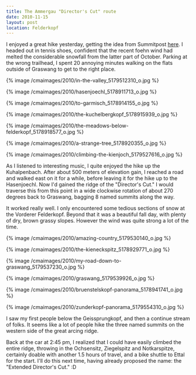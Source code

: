 ```yaml
---
title: The Ammergau "Director's Cut" route
date: 2010-11-15
layout: post
location: Felderkopf
---
```


I enjoyed a great hike yesterday, getting the idea from Summitpost [here](https://www.summitpost.org/the-ammergau-seven-summits-or-the-director-s-cut/523264).
I headed out in tennis shoes, confident that the recent foehn wind had
melted the considerable snowfall from the latter part of October. Parking
at the wrong trailhead, I spent 20 annoying minutes walking on the flats
outside of Graswang to get to the right place.
  
  
{% image /cmaimages/2010/in-the-valley_5179512310_o.jpg %}
  
{% image /cmaimages/2010/hasenjoechl_5178911713_o.jpg %}
  
{% image /cmaimages/2010/to-garmisch_5178914155_o.jpg %}
  
{% image /cmaimages/2010/the-kuchelbergkopf_5178915939_o.jpg %}
  
{% image /cmaimages/2010/the-meadows-below-felderkopf_5178918577_o.jpg %}
  
{% image /cmaimages/2010/a-strange-tree_5178920355_o.jpg %}
  
{% image /cmaimages/2010/climbing-the-kienjoch_5179527616_o.jpg %}
  
  
As I listened to interesting music, I quite enjoyed the hike up the Kuhalpenbach.
After about 500 meters of elevation gain, I reached a road and walked east
on it for a while, before leaving it for the hike up to the Hasenjoechl.
Now I'd gained the ridge of the "Director's Cut." I would traverse this
from this point in a wide clockwise rotation of about 270 degrees back
to Graswang, bagging 8 named summits along the way.
  
  
It worked really well. I only encountered some tedious sections of snow
at the Vorderer Felderkopf. Beyond that it was a beautiful fall day, with
plenty of dry, brown grassy slopes. However the wind was quite strong a
lot of the time.
  
  
  
{% image /cmaimages/2010/amazing-country_5179530140_o.jpg %}
  
{% image /cmaimages/2010/the-kieneckspitz_5178929771_o.jpg %}
  
{% image /cmaimages/2010/my-road-down-to-graswang_5179537230_o.jpg %}
  
{% image /cmaimages/2010/graswang_5179539926_o.jpg %}
  
{% image /cmaimages/2010/bruenstelskopf-panorama_5178941741_o.jpg %}
  
{% image /cmaimages/2010/zunderkopf-panorama_5179554310_o.jpg %}
  
  
  
I saw my first people below the Geissprungkopf, and then a continue stream
of folks. It seems like a lot of people hike the three named summits on
the western side of the great arcing ridge.
  
  
Back at the car at 2:45 pm, I realized that I could have easily climbed
the entire ridge, throwing in the Ochsensitz, Ziegelspitz and Notkarspitze,
certainly doable with another 1.5 hours of travel, and a bike shuttle to
Ettal for the start. I'll do this next time, having already proposed the
name: the "Extended Director's Cut." :D
  
